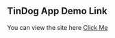 ## TinDog App Demo Link

You can view the site here
[Click Me](https://hdogukanozkan.github.io/tinDog/)


